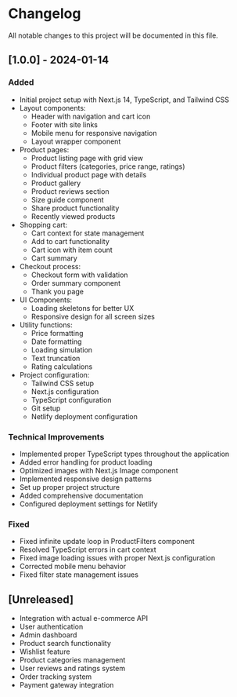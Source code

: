 # Changelog

All notable changes to this project will be documented in this file.

## [1.0.0] - 2024-01-14

### Added
- Initial project setup with Next.js 14, TypeScript, and Tailwind CSS
- Layout components:
  - Header with navigation and cart icon
  - Footer with site links
  - Mobile menu for responsive navigation
  - Layout wrapper component
- Product pages:
  - Product listing page with grid view
  - Product filters (categories, price range, ratings)
  - Individual product page with details
  - Product gallery
  - Product reviews section
  - Size guide component
  - Share product functionality
  - Recently viewed products
- Shopping cart:
  - Cart context for state management
  - Add to cart functionality
  - Cart icon with item count
  - Cart summary
- Checkout process:
  - Checkout form with validation
  - Order summary component
  - Thank you page
- UI Components:
  - Loading skeletons for better UX
  - Responsive design for all screen sizes
- Utility functions:
  - Price formatting
  - Date formatting
  - Loading simulation
  - Text truncation
  - Rating calculations
- Project configuration:
  - Tailwind CSS setup
  - Next.js configuration
  - TypeScript configuration
  - Git setup
  - Netlify deployment configuration

### Technical Improvements
- Implemented proper TypeScript types throughout the application
- Added error handling for product loading
- Optimized images with Next.js Image component
- Implemented responsive design patterns
- Set up proper project structure
- Added comprehensive documentation
- Configured deployment settings for Netlify

### Fixed
- Fixed infinite update loop in ProductFilters component
- Resolved TypeScript errors in cart context
- Fixed image loading issues with proper Next.js configuration
- Corrected mobile menu behavior
- Fixed filter state management issues

## [Unreleased]
- Integration with actual e-commerce API
- User authentication
- Admin dashboard
- Product search functionality
- Wishlist feature
- Product categories management
- User reviews and ratings system
- Order tracking system
- Payment gateway integration 